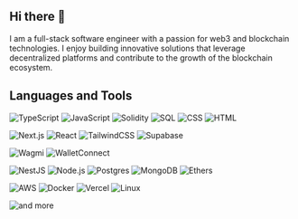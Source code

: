 <!-- https://github.com/inttter/md-badges -->
<!-- https://github.com/alexandresanlim/Badges4-README.md-Profile?tab=readme-ov-file#-blockchain- -->

## Hi there 👋

I am a full-stack software engineer with a passion for web3 and blockchain technologies. I enjoy building innovative solutions that leverage decentralized platforms and contribute to the growth of the blockchain ecosystem.

<!-- Currently, I'm working on [specific projects, technologies, or frameworks you're using]. -->

## Languages and Tools

![TypeScript](https://img.shields.io/badge/-TypeScript-000?&logo=TypeScript)
![JavaScript](https://img.shields.io/badge/-JavaScript-000?&logo=JavaScript)
![Solidity](https://img.shields.io/badge/-Solidity-000?&logo=Solidity)
![SQL](https://img.shields.io/badge/-SQL-000?&logo=MySQL)
![CSS](https://img.shields.io/badge/-CSS3-000?&logo=CSS3&logoColor=1572B6)
![HTML](https://img.shields.io/badge/-HTML5-000?&logo=HTML5)

![Next.js](https://img.shields.io/badge/-Next.js-000?&logo=Next.js)
![React](https://img.shields.io/badge/-React-000?&logo=React)
![TailwindCSS](https://img.shields.io/badge/-TailwindCSS-000?&logo=TailwindCSS)
![Supabase](https://img.shields.io/badge/-Supabase-000?&logo=Supabase)

![Wagmi](https://img.shields.io/badge/-Wagmi-000?&logo=wagmi)
![WalletConnect](https://img.shields.io/badge/-WalletConnect-000?&logo=WalletConnect)

![NestJS](https://img.shields.io/badge/-NestJS-000?&logo=NestJS&logoColor=ea2845)
![Node.js](https://img.shields.io/badge/-Node.js-000?&logo=node.js)
![Postgres](https://img.shields.io/badge/-Postgres-000?&logo=PostgreSQL&logoColor=316192)
![MongoDB](https://img.shields.io/badge/-MongoDB-000?&logo=MongoDB)
![Ethers](https://img.shields.io/badge/-Ethers-000?&logo=Ethers)
<!-- ![Viem](https://img.shields.io/badge/-Viem-000?&logo=Viem) -->

![AWS](https://img.shields.io/badge/-AWS-000?&logo=amazonwebservices&logoColor=F90)
![Docker](https://img.shields.io/badge/-Docker-000?&logo=Docker)
![Vercel](https://img.shields.io/badge/-Vercel-000?&logo=Vercel)
![Linux](https://img.shields.io/badge/-Linux-000?&logo=Linux)

![and more](https://img.shields.io/badge/and_more-✨-000?labelColor=000)

<!-- ![](https://komarev.com/ghpvc/?username=remibeaufils) -->

<!-- ## Github Stats -->

<!-- [![trophy](https://github-profile-trophy.vercel.app/?username=remibeaufils)](#) -->

<!-- [![GitHub streak stats](https://streak-stats.demolab.com/?user=remibeaufils)](#) -->

<!-- ![GitHub stats](https://github-readme-stats.vercel.app/api?username=remibeaufils&theme=dark&show_icons=true) -->

<!-- <span><img height=200 align="center" src="https://github-readme-stats-r10s.vercel.app/api?username=remibeaufils&theme=transparent&include_all_commits=true&hide=stars,issues,contribs&hide_rank=true&custom_title=Github%20Stats&hide_title=true&text_bold=false&show_icons=true&hide_border=true" /></span> -->
<!-- <span><img height=200 align="center" src="https://github-readme-stats-r10s.vercel.app/api/top-langs?username=remibeaufils&langs_count=99&card_width=320&layout=compact&theme=transparent&exclude_repo=bambox-api,bambox-backoffice,bambox-storefront,elegimejor,wows&hide_title=true" /></span> -->
